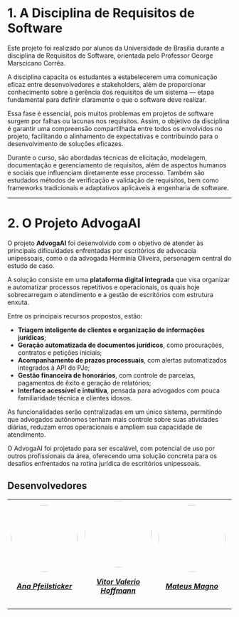 # 1. A Disciplina de Requisitos de Software

Este projeto foi realizado por alunos da Universidade de Brasília durante a disciplina de Requisitos de Software, orientada pelo Professor George Marscicano Corrêa.

A disciplina capacita os estudantes a estabelecerem uma comunicação eficaz entre desenvolvedores e stakeholders, além de proporcionar conhecimento sobre a gerência dos requisitos de um sistema — etapa fundamental para definir claramente o que o software deve realizar. 

Essa fase é essencial, pois muitos problemas em projetos de software surgem por falhas ou lacunas nos requisitos. Assim, o objetivo da disciplina é garantir uma compreensão compartilhada entre todos os envolvidos no projeto, facilitando o alinhamento de expectativas e contribuindo para o desenvolvimento de soluções eficazes.

Durante o curso, são abordadas técnicas de elicitação, modelagem, documentação e gerenciamento de requisitos, além de aspectos humanos e sociais que influenciam diretamente esse processo. Também são estudados métodos de verificação e validação de requisitos, bem como frameworks tradicionais e adaptativos aplicáveis à engenharia de software.

---

# 2. O Projeto AdvogaAI

O projeto **AdvogaAI** foi desenvolvido com o objetivo de atender às principais dificuldades enfrentadas por escritórios de advocacia unipessoais, como o da advogada Hermínia Oliveira, personagem central do estudo de caso.

A solução consiste em uma **plataforma digital integrada** que visa organizar e automatizar processos repetitivos e operacionais, os quais hoje sobrecarregam o atendimento e a gestão de escritórios com estrutura enxuta.

Entre os principais recursos propostos, estão:

- **Triagem inteligente de clientes e organização de informações jurídicas**;
- **Geração automatizada de documentos jurídicos**, como procurações, contratos e petições iniciais;
- **Acompanhamento de prazos processuais**, com alertas automatizados integrados à API do PJe;
- **Gestão financeira de honorários**, com controle de parcelas, pagamentos de êxito e geração de relatórios;
- **Interface acessível e intuitiva**, pensada para advogados com pouca familiaridade técnica e clientes idosos.

As funcionalidades serão centralizadas em um único sistema, permitindo que advogados autônomos tenham mais controle sobre suas atividades diárias, reduzam erros operacionais e ampliem sua capacidade de atendimento.

O AdvogaAI foi projetado para ser escalável, com potencial de uso por outros profissionais da área, oferecendo uma solução concreta para os desafios enfrentados na rotina jurídica de escritórios unipessoais.

## Desenvolvedores

<center>
<table style="margin-left: auto; margin-right: auto;">
    <tr>
        <td align="center">
            <a href="https://github.com/ana-pfeilsticker">
                <img style="border-radius: 50%;" src="https://avatars.githubusercontent.com/u/110688069?v=4" width="150px;"/>
                <h5 class="text-center">Ana Pfeilsticker</h5>
            </a>
        </td>
        <td align="center">
            <a href="https://github.com/vitor-hoffmann">
                <img style="border-radius: 50%;" src="https://avatars.githubusercontent.com/u/137011464?v=4" width="150px;"/>
                <h5 class="text-center">Vitor Valerio Hoffmann</h5>
            </a>
        </td>
        <td align="center">
            <a href="https://github.com/mtsmgn0">
                <img style="border-radius: 50%;" src="https://avatars.githubusercontent.com/u/143732873?v=4" width="150px;"/>
                <h5 class="text-center">Mateus Magno</h5>
            </a>
        </td>
        </td>
        <td align="center">
            <a href="https://github.com/yanzin00">
                <img style="border-radius: 50%;" src="https://avatars.githubusercontent.com/u/118907920?v=4" width="150px;"/>
                <h5 class="text-center">Yan Guimarães</h5>
            </a>
        </td>
        <td align="center">
            <a href="https://github.com/Nathan-bs">
                <img style="border-radius: 50%;" src="https://avatars.githubusercontent.com/u/143636158?v=4" width="150px;"/>
                <h5 class="text-center">Nathan Batista</h5>
            </a>
        </td>
         <td align="center">
            <a href="https://github.com/LucasMF1">
                <img style="border-radius: 50%;" src="https://avatars.githubusercontent.com/u/141961882?v=4" width="150px;"/>
                <h5 class="text-center">Lucas Monteiro</h5>
            </a>
        </td>
        
</table>
</center>
